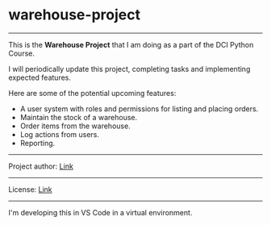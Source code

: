 # warehouse-project

---------------------------

This is the **Warehouse Project** that I am doing as a part of the DCI Python Course.

I will periodically update this project, completing tasks and implementing expected features.

Here are some of the potential upcoming features:

- A user system with roles and permissions for listing and placing orders.
- Maintain the stock of a warehouse.
- Order items from the warehouse.
- Log actions from users.
- Reporting.

---------------------------

Project author: [Link](https://github.com/lon-b)

---------------------------

License: [Link](https://github.com/lon-b/warehouse-project/tree/main/LICENSE.txt)

---------------------------

I'm developing this in VS Code in a virtual environment.